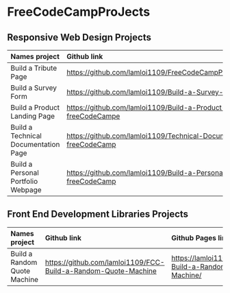 # FreeCodeCampProJects
## Responsive Web Design Projects
| Names project      | Github link | Github Pages link     |
| :---        |    :---   |          :--- |
| Build a Tribute Page      | https://github.com/lamloi1109/FreeCodeCampProjectBuildATributePage       | https://lamloi1109.github.io/FreeCodeCampProjectBuildATributePage/   |
| Build a Survey Form   | https://github.com/lamloi1109/Build-a-Survey-Form-freeCodeCamp       | https://lamloi1109.github.io/Build-a-Survey-Form-freeCodeCamp/     |
| Build a Product Landing Page      | https://github.com/lamloi1109/Build-a-Product-Landing-Page-freeCodeCampe       | https://lamloi1109.github.io/Build-a-Product-Landing-Page-freeCodeCampe/   |
| Build a Technical Documentation Page  | https://github.com/lamloi1109/Technical-Documentation-Page-freeCodeCamp| https://lamloi1109.github.io/Technical-Documentation-Page-freeCodeCamp     |
| Build a Personal Portfolio Webpage     | https://github.com/lamloi1109/Build-a-Personal-Portfolio-Webpage-freeCodeCamp     |  https://lamloi1109.github.io/Build-a-Personal-Portfolio-Webpage-freeCodeCamp/   |
## Front End Development Libraries Projects
| Names project      | Github link | Github Pages link     |
| :---        |    :---   |          :--- |
| Build a Random Quote Machine      | https://github.com/lamloi1109/FCC-Build-a-Random-Quote-Machine      | https://lamloi1109.github.io/FCC-Build-a-Random-Quote-Machine/   |
